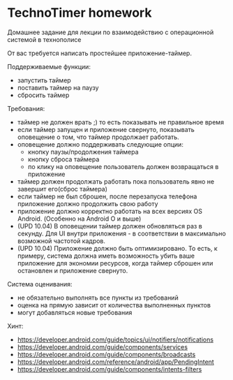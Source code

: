 # TechnoTimer homework
Домашнее задание для лекции по взаимодействию с операционной системой в технополисе

От вас требуется написать простейшее приложение-таймер.

Поддерживаемые функции:
* запустить таймер
* поставить таймер на паузу
* сбросить таймер

Требования:
* таймер не должен врать ;) то есть показывать не правильное время
* если таймер запущен и приложение свернуто, показывать оповещение о том, что таймер продолжает работать.
* оповещение должно поддерживать следующие опции:
  * кнопку паузы/продолжения таймера
  * кнопку сброса таймера
  * по клику на оповещение пользователь должен возвращаться в приложение
* таймер должен продолжать работать пока пользователь явно не завершит его(сброс таймера)
* если таймер не был сброшен, после перезапуска телефона приложение должно продолжить свою работу
* приложение должно корректно работать на всех версиях OS Android. (Особенно на Android O и выше)
* (UPD 10.04) В оповещении таймер должен обновляться раз в секунду. Для UI внутри приложения - в соответствии в максимально возможной частотой кадров.
* (UPD 10.04) Приложение должно быть оптимизировано. То есть, к примеру, система должна иметь возможность убить ваше приложение для экономии ресурсов, когда таймер сброшен или остановлен и приложение свернуто.

Система оценивания:
* не обязательно выполнять все пункты из требований
* оценка на прямую зависит от количества выполненных пунктов
* могут добавляться новые требования


Хинт:
* https://developer.android.com/guide/topics/ui/notifiers/notifications
* https://developer.android.com/guide/components/services
* https://developer.android.com/guide/components/broadcasts
* https://developer.android.com/reference/android/app/PendingIntent
* https://developer.android.com/guide/components/intents-filters
